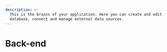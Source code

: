 ```yaml
---
description: >-
  This is the brains of your application. Here you can create and edit your
  database, connect and manage external data sources.
---
```


# Back-end

